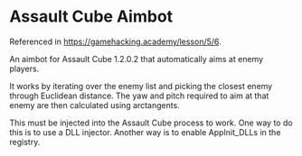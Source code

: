 # Assault Cube Aimbot
Referenced in https://gamehacking.academy/lesson/5/6.

An aimbot for Assault Cube 1.2.0.2 that automatically aims at enemy players.

It works by iterating over the enemy list and picking the closest enemy through Euclidean distance. The yaw and pitch required to aim at that enemy are then calculated using arctangents.

This must be injected into the Assault Cube process to work. One way to do this is to use a DLL injector. Another way is to enable AppInit_DLLs in the registry.
